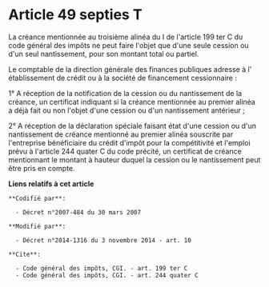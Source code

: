 # Article 49 septies T

La créance mentionnée au troisième alinéa du I de l'article 199 ter C du code général des impôts ne peut faire l'objet que
d'une seule cession ou d'un seul nantissement, pour son montant total ou partiel. 

Le comptable de la direction générale des finances publiques adresse à l'  établissement de crédit ou à la société de
financement cessionnaire : 

1° A réception de la notification de la cession ou du nantissement de la créance, un certificat indiquant si la créance
mentionnée au premier alinéa a déjà fait ou non l'objet d'une cession ou d'un nantissement antérieur ; 

2° A réception de la déclaration spéciale faisant état d'une cession ou d'un nantissement de créance mentionné au premier
alinéa souscrite par l'entreprise bénéficiaire du crédit d'impôt pour la compétitivité et l'emploi prévu à l'article 244
quater C du code précité, un certificat de créance mentionnant le montant à hauteur duquel la cession ou le nantissement peut
être pris en compte.

**Liens relatifs à cet article**

	**Codifié par**:

	  - Décret n°2007-484 du 30 mars 2007

	**Modifié par**:

	  - Décret n°2014-1316 du 3 novembre 2014 - art. 10

	**Cite**:

	  - Code général des impôts, CGI. - art. 199 ter C
	  - Code général des impôts, CGI. - art. 244 quater C
